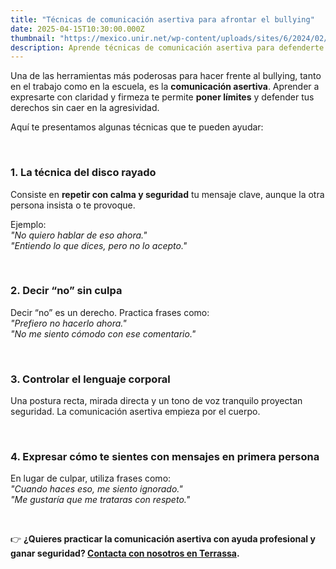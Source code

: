 ```yaml
---
title: "Técnicas de comunicación asertiva para afrontar el bullying"
date: 2025-04-15T10:30:00.000Z
thumbnail: "https://mexico.unir.net/wp-content/uploads/sites/6/2024/02/acoso-laboral.jpg"
description: Aprende técnicas de comunicación asertiva para defenderte ante el bullying sin conflictos. Mejora tu confianza y pon límites con respeto.
---
```


Una de las herramientas más poderosas para hacer frente al bullying, tanto en el trabajo como en la escuela, es la **comunicación asertiva**. Aprender a expresarte con claridad y firmeza te permite **poner límites** y defender tus derechos sin caer en la agresividad.

Aquí te presentamos algunas técnicas que te pueden ayudar:

&nbsp;

### **1. La técnica del disco rayado**  
Consiste en **repetir con calma y seguridad** tu mensaje clave, aunque la otra persona insista o te provoque.

Ejemplo:  
*"No quiero hablar de eso ahora."*  
*"Entiendo lo que dices, pero no lo acepto."*

&nbsp;

### **2. Decir “no” sin culpa**  
Decir “no” es un derecho. Practica frases como:  
*"Prefiero no hacerlo ahora."*  
*"No me siento cómodo con ese comentario."*

&nbsp;

### **3. Controlar el lenguaje corporal**  
Una postura recta, mirada directa y un tono de voz tranquilo proyectan seguridad. La comunicación asertiva empieza por el cuerpo.

&nbsp;

### **4. Expresar cómo te sientes con mensajes en primera persona**  
En lugar de culpar, utiliza frases como:  
*"Cuando haces eso, me siento ignorado."*  
*"Me gustaría que me trataras con respeto."*

&nbsp;

👉 **¿Quieres practicar la comunicación asertiva con ayuda profesional y ganar seguridad? [Contacta con nosotros en Terrassa](/contacte).**
